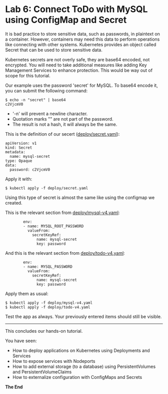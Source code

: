 # Lab 6: Connect ToDo with MySQL using ConfigMap and Secret

It is bad practice to store sensitive data, such as passwords, in plaintext on a container. However, containers may need this data to perform operations like connecting with other systems. Kubernetes provides an object called Secret that can be used to store sensitive data.

Kubernetes secrets are not overly safe, they are base64 encoded, not encrypted. You will need to take additional measures like adding Key Management Services to enhance protection. This would be way out of scope for this tutorial.

Our example uses the password 'secret' for MySQL. To base64 encode it, you can submit the following command:

```
$ echo -n "secret" | base64
c2VjcmV0
```

- '-n' will prevent a newline character.
- Quotation marks "" are not part of the password. 
- The result is not a hash, it will always be the same.

This is the definition of our secert ([deploy/secret.yaml](../deploy/secret.yaml)):

```
apiVersion: v1
kind: Secret
metadata:
  name: mysql-secret
type: Opaque
data:
  password: c2VjcmV0
```

Apply it with:

```
$ kubectl apply -f deploy/secret.yaml
```

Using this type of secret is almost the same like using the configmap we created.

This is the relevant section from [deploy/mysql-v4.yaml](../deploy/mysql-v4.yaml):

```
        env:
        - name: MYSQL_ROOT_PASSWORD
          valueFrom:
            secretKeyRef:
              name: mysql-secret
              key: password
```

And this is the relevant section from [deploy/todo-v4.yaml](../deploy/todo-v4.yaml):

```
        env:
        - name: MYSQL_PASSWORD
          valueFrom:
            secretKeyRef:
              name: mysql-secret
              key: password
```

Apply them as usual:

```
$ kubectl apply -f deploy/mysql-v4.yaml
$ kubectl apply -f deploy/todo-v4.yaml
```

Test the app as always. Your previously entered items should still be visible.

---

This concludes our hands-on tutorial. 

You have seen:
* How to deploy applications on Kubernetes using Deployments and Services
* How to expose services with Nodeports
* How to add external storage (to a database) using PersistentVolumes and PersistentVolumeClaims
* How to externalize configuration with ConfigMaps and Secrets

**The End** 


